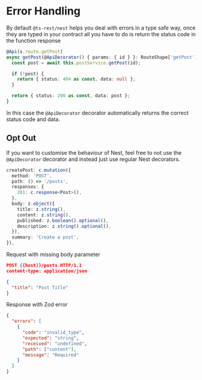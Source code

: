 # Error Handling

By default `@ts-rest/nest` helps you deal with errors in a type safe way, once they are typed in your contract all you have to do is return the status code in the function response

```typescript
@Api(s.route.getPost)
async getPost(@ApiDecorator() { params: { id } }: RouteShape['getPost']) {
  const post = await this.postService.getPost(id);

  if (!post) {
    return { status: 404 as const, data: null };
  }

  return { status: 200 as const, data: post };
}
```

In this case the `@ApiDecorator` decorator automatically returns the correct status code and data.

## Opt Out

If you want to customise the behaviour of Nest, feel free to not use the `@ApiDecorator` decorator and instead just use regular Nest decorators.

```typescript
createPost: c.mutation({
  method: 'POST',
  path: () => '/posts',
  responses: {
    201: c.response<Post>(),
  },
  body: z.object({
    title: z.string(),
    content: z.string(),
    published: z.boolean().optional(),
    description: z.string().optional(),
  }),
  summary: 'Create a post',
}),
```

Request with missing body parameter

```json
POST {{host}}/posts HTTP/1.1
content-type: application/json

{
  "title": "Post Title"
}
```

Response with Zod error

```json
{
  "errors": [
    {
      "code": "invalid_type",
      "expected": "string",
      "received": "undefined",
      "path": ["content"],
      "message": "Required"
    }
  ]
}
```
